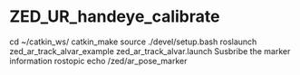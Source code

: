 # ZED_UR_handeye_calibrate

cd ~/catkin_ws/
catkin_make
source ./devel/setup.bash
roslaunch zed_ar_track_alvar_example zed_ar_track_alvar.launch
Susbribe the marker information
rostopic echo /zed/ar_pose_marker
